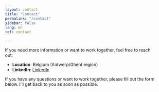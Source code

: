 ```yaml
---
layout: contact
title: "Contact"
permalink: "/contact"
sidebar: false
lang: en
ref: contact

---
```



If you need more information or want to work together, feel free to reach out:
- **Location**: Belgium (Antwerp/Ghent region)
- **LinkedIn**: [LinkedIn](https://www.linkedin.com/in/kristofriebbels)

If you have any questions or want to work together, please fill out the form below. I'll get back to you as soon as possible.


